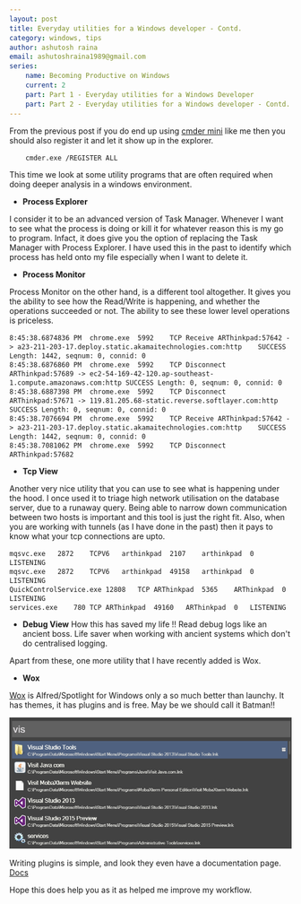 ```yaml
---
layout: post
title: Everyday utilities for a Windows developer - Contd.
category: windows, tips
author: ashutosh raina
email: ashutoshraina1989@gmail.com
series:
    name: Becoming Productive on Windows
    current: 2
    part: Part 1 - Everyday utilities for a Windows Developer
    part: Part 2 - Everyday utilities for a Windows developer - Contd.
---
```


From the previous post if you do end up using [cmder mini](http://bliker.github.io/cmder/ "Cmder Mini") like me then you should also register it and let it show up in the explorer. 

        cmder.exe /REGISTER ALL

This time we look at some utility programs that are often required when doing deeper analysis in a windows environment.
<!--excerpt-->

* **Process Explorer**

I consider it to be an advanced version of Task Manager. Whenever I want to see what the process is doing or kill it for whatever reason this is my go to program. Infact, it does give you the option of replacing the Task Manager with Process Explorer. I have used this in the past to identify which process has held onto my file especially when I want to delete it. 


* **Process Monitor**

Process Monitor on the other hand, is a different tool altogether. It gives you the ability to see how the Read/Write is happening, and whether the operations succeeded or not. The ability to see these lower level operations is priceless.

    8:45:38.6874836 PM  chrome.exe  5992    TCP Receive ARThinkpad:57642 -> a23-211-203-17.deploy.static.akamaitechnologies.com:http    SUCCESS Length: 1442, seqnum: 0, connid: 0
    8:45:38.6876860 PM  chrome.exe  5992    TCP Disconnect  ARThinkpad:57689 -> ec2-54-169-42-120.ap-southeast-1.compute.amazonaws.com:http SUCCESS Length: 0, seqnum: 0, connid: 0
    8:45:38.6887398 PM  chrome.exe  5992    TCP Disconnect  ARThinkpad:57671 -> 119.81.205.68-static.reverse.softlayer.com:http SUCCESS Length: 0, seqnum: 0, connid: 0
    8:45:38.7076694 PM  chrome.exe  5992    TCP Receive ARThinkpad:57642 -> a23-211-203-17.deploy.static.akamaitechnologies.com:http    SUCCESS Length: 1442, seqnum: 0, connid: 0
    8:45:38.7081062 PM  chrome.exe  5992    TCP Disconnect  ARThinkpad:57682 



* **Tcp View**

Another very nice utility that you can use to see what is happening under the hood. I once used it to triage high network utilisation on the database server, due to a runaway query. Being able to narrow down communication between two hosts is important and this tool is just the right fit. Also, when you are working with tunnels (as I have done in the past) then it pays to know what your tcp connections are upto.


    mqsvc.exe   2872    TCPV6   arthinkpad  2107    arthinkpad  0   LISTENING                                       
    mqsvc.exe   2872    TCPV6   arthinkpad  49158   arthinkpad  0   LISTENING                                       
    QuickControlService.exe 12808   TCP ARThinkpad  5365    ARThinkpad  0   LISTENING                                       
    services.exe    780 TCP ARThinkpad  49160   ARThinkpad  0   LISTENING                                       

* **Debug View**
How this has saved my life !! Read debug logs like an ancient boss. Life saver when working with ancient systems which don't do centralised logging.

Apart from these, one more utility that I have recently added is Wox. 

* **Wox**

[Wox]("https://www.getwox.com/",Wox) is Alfred/Spotlight for Windows only a so much better than launchy. It has themes, it has plugins and is free. May be we should call it Batman!!

![Wox](/stylesheets/images/posts/wox.png)

Writing plugins is simple, and look they even have a documentation page.
[Docs]("http://doc.getwox.com/en/plugin/csharp_plugin.html",Docs)

Hope this does help you as it as helped me improve my workflow.